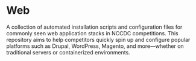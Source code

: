 # Web

A collection of automated installation scripts and configuration files for commonly seen web application stacks in NCCDC competitions. This repository aims to help competitors quickly spin up and configure popular platforms such as Drupal, WordPress, Magento, and more—whether on traditional servers or containerized environments.
